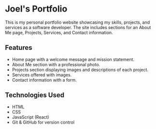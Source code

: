 # Joel's Portfolio

This is my personal portfolio website showcasing my skills, projects, and services as a software developer. The site includes sections for an About Me page, Projects, Services, and Contact information.

## Features
- Home page with a welcome message and mission statement.
- About Me section with a professional photo.
- Projects section displaying images and descriptions of each project.
- Services offered with images.
- Contact information with a form.

## Technologies Used
- HTML
- CSS
- JavaScript (React)
- Git & GitHub for version control